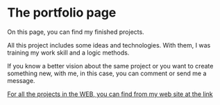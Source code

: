 # The portfolio page

On this page, you can find my finished projects. 

All this project includes some ideas and technologies. With them, I was training my work skill and a logic methods.

If you know a better vision about the same project or you want to create something new, with me, in this case, you can comment or send me a message.

[For all the projects in the WEB, you can find from my web site at the link](https://tesei.github.io/sites/selfSite/index.html)